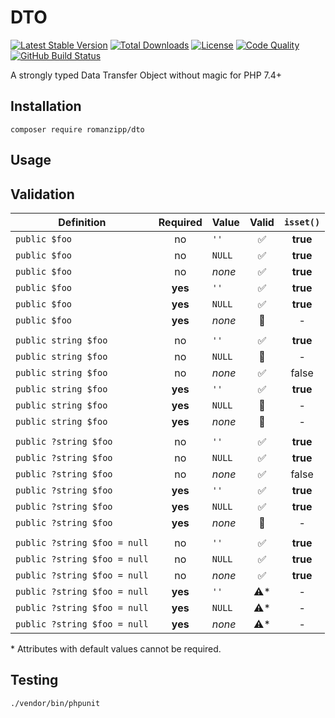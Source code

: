 # DTO

[![Latest Stable Version](https://img.shields.io/packagist/v/romanzipp/DTO.svg?style=flat-square)](https://packagist.org/packages/romanzipp/dto)
[![Total Downloads](https://img.shields.io/packagist/dt/romanzipp/DTO.svg?style=flat-square)](https://packagist.org/packages/romanzipp/dto)
[![License](https://img.shields.io/packagist/l/romanzipp/DTO.svg?style=flat-square)](https://packagist.org/packages/romanzipp/dto)
[![Code Quality](https://img.shields.io/scrutinizer/g/romanzipp/DTO.svg?style=flat-square)](https://scrutinizer-ci.com/g/romanzipp/DTO/?branch=master)
[![GitHub Build Status](https://img.shields.io/github/workflow/status/romanzipp/DTO/Tests?style=flat-square)](https://github.com/romanzipp/DTO/actions)

A strongly typed Data Transfer Object without magic for PHP 7.4+

## Installation

```
composer require romanzipp/dto
```

## Usage

## Validation

| Definition | Required | Value | Valid | `isset()` |
| --- | :---: | --- | :---: | :---: |
| `public $foo` | no | `''` | ✅ | **true** |
| `public $foo` | no | `NULL` | ✅ | **true** |
| `public $foo` | no | *none* | ✅ | **true** |
| `public $foo` | **yes** | `''` | ✅ | **true** |
| `public $foo` | **yes** | `NULL` | ✅ | **true** |
| `public $foo` | **yes** | *none* | 🚫 | - |
| | | | |
| `public string $foo` | no | `''` | ✅ | **true** |
| `public string $foo` | no | `NULL` | 🚫 | - |
| `public string $foo` | no | *none* | ✅ | false |
| `public string $foo` | **yes** | `''` | ✅ | **true** |
| `public string $foo` | **yes** | `NULL` | 🚫 | - |
| `public string $foo` | **yes** | *none* | 🚫 | - | 
| | | | |
| `public ?string $foo` | no | `''` | ✅ | **true** |
| `public ?string $foo` | no | `NULL` | ✅ | **true** |
| `public ?string $foo` | no | *none* | ✅ | false |
| `public ?string $foo` | **yes** | `''` | ✅ | **true** |
| `public ?string $foo` | **yes** | `NULL` | ✅ | **true** |
| `public ?string $foo` | **yes** | *none* | 🚫 | - |
| | | | |
| `public ?string $foo = null` | no | `''` | ✅ | **true** |
| `public ?string $foo = null` | no | `NULL` | ✅ | **true** |
| `public ?string $foo = null` | no | *none* | ✅ | **true** |
| `public ?string $foo = null` | **yes** | `''` | ⚠️* | - |
| `public ?string $foo = null` | **yes** | `NULL` | ⚠️* | - |
| `public ?string $foo = null` | **yes** | *none* | ⚠️* | - |

\* Attributes with default values cannot be required.

## Testing

```
./vendor/bin/phpunit
```
